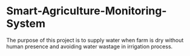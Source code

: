 # Smart-Agriculture-Monitoring-System

The purpose of this project is to supply water when farm is dry without human presence and avoiding water wastage in irrigation process. 
